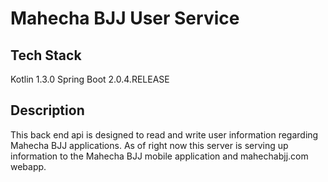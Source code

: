 # Mahecha BJJ User Service

## Tech Stack
Kotlin 1.3.0
Spring Boot 2.0.4.RELEASE

## Description
This back end api is designed to read and write user information regarding Mahecha BJJ applications. As of right now this server is serving up information to the Mahecha BJJ mobile application and mahechabjj.com webapp.